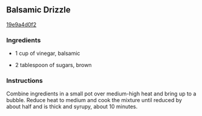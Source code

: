 ## Balsamic Drizzle

[19e9a4d0f2](http://www.food.com/recipe/balsamic-drizzle-410311)

### Ingredients

 - 1 cup of vinegar, balsamic

 - 2 tablespoon of sugars, brown

### Instructions

Combine ingredients in a small pot over medium-high heat and bring up to a bubble. Reduce heat to medium and cook the mixture until reduced by about half and is thick and syrupy, about 10 minutes.